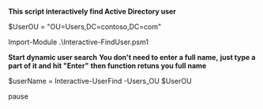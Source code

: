 **This script interactively find Active Directory user**

 $UserOU = "OU=Users,DC=contoso,DC=com"

Import-Module .\Interactive-FindUser.psm1

**Start dynamic user search**
**You don't need to enter a full name,**
**just type a part of it and hit "Enter"**
**then function retuns you full name**

$userName = Interactive-UserFind -Users_OU $UserOU

pause
